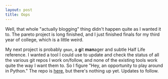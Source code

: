 ```yaml
---
layout: post
title: Oops
---
```


Well, that whole "actually blogging" thing didn't happen quite as I wanted it to.  The pareto project is long finished, and I just finished finals for my third year of college, which is a little weird.

My next project is probably `gman`, a **g**it **man**ager and subtle Half Life reference.  I wanted a tool I could use to update and check the status of all the various git repos I work on/follow, and none of the existing tools work quite the way I want them to.  So I figure "Hey, an opportunity to play around in Python."  The repo is [here](https://github.com/sposterkil/gman), but there's nothing up yet.  Updates to follow.  